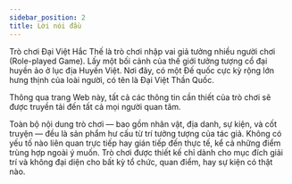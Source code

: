 ```yaml
---
sidebar_position: 2
title: Lời nói đầu
---
```


Trò chơi Đại Việt Hắc Thế là trò chơi nhập vai giả tưởng nhiều người chơi (Role-played Game). Lấy một bối cảnh của thế giới tưởng tượng cổ đại huyền ảo ở lục địa Huyền Việt. Nơi đây, có một Đế quốc cực kỳ rộng lớn hưng thịnh của loài người, có tên là Đại Việt Thần Quốc.

Thông qua trang Web này, tất cả các thông tin cần thiết của trò chơi sẽ được truyền tải đến tất cả mọi người quan tâm.

Toàn bộ nội dung trò chơi — bao gồm nhân vật, địa danh, sự kiện, và cốt truyện — đều là sản phẩm hư cấu từ trí tưởng tượng của tác giả. Không có yếu tố nào liên quan trực tiếp hay gián tiếp đến thực tế, kể cả những điểm trùng hợp ngoài ý muốn. Trò chơi được thiết kế chỉ dành cho mục đích giải trí và không đại diện cho bất kỳ tổ chức, quan điểm, hay sự kiện có thật nào.